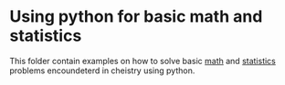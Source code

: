 # Using python for basic math and statistics

This folder contain examples on how to solve basic [math](/Using%20python%20for%20math%20and%20statistics/Math/README.md) and [statistics](/Using%20python%20for%20math%20and%20statistics/Probability_and_statistics/README.md) problems encoundeterd in cheistry using python. 

